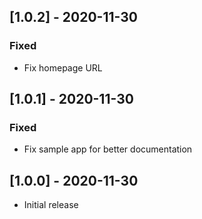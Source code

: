 ## [1.0.2] - 2020-11-30

### Fixed
* Fix homepage URL


## [1.0.1] - 2020-11-30

### Fixed
* Fix sample app for better documentation


## [1.0.0] - 2020-11-30

* Initial release
